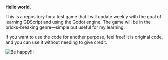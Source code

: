 **Hello world**,

This is a repository for a test game that I will update weekly with the goal of learning GDScript and using the Godot engine. The game will be in the bricks-breaking genre—simple but useful for my learning.

If you want to use the code for another purpose, feel free! It is original code, and you can use it without needing to give credit.

![Be happy!!!](https://media1.giphy.com/media/v1.Y2lkPTc5MGI3NjExOWxqZmg3OWJrbDhrZTBhcGp5OHN1cWN5eWR3MmllbjVhcGtjYXZ4eiZlcD12MV9pbnRlcm5hbF9naWZfYnlfaWQmY3Q9Zw/VelWewgR6CpNK/giphy.gif)

